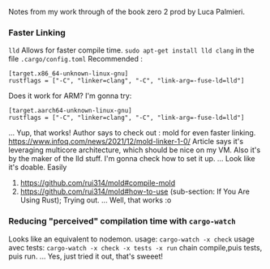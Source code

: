 Notes from my work through of the book zero 2 prod by Luca Palmieri.

### Faster Linking
`lld` Allows for faster compile time.
`sudo apt-get install lld clang`
in the file `.cargo/config.toml`
Recommended :
```
[target.x86_64-unknown-linux-gnu]
rustflags = ["-C", "linker=clang", "-C", "link-arg=-fuse-ld=lld"]
```
Does it work for ARM?
I'm gonna try:
```
[target.aarch64-unknown-linux-gnu]
rustflags = ["-C", "linker=clang", "-C", "link-arg=-fuse-ld=lld"]
```
... Yup, that works!
Author says to check out : mold for even faster linking.  
https://www.infoq.com/news/2021/12/mold-linker-1-0/
Article says it's leveraging multicore architecture, which should be nice on my VM. Also it's by the maker of the lld stuff.
I'm gonna check how to set it up.
... Look like it's doable. Easily
1. https://github.com/rui314/mold#compile-mold
2. https://github.com/rui314/mold#how-to-use (sub-section: If You Are Using Rust);
Trying out.
... Well, that works :o 
### Reducing "perceived" compilation time with `cargo-watch`
Looks like an equivalent to nodemon.
usage: `cargo-watch -x check`
usage avec tests: `cargo-watch -x check -x tests -x run` chain compile,puis tests, puis run.
... Yes, just tried it out, that's sweeet!
